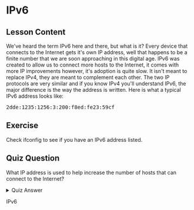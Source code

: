 # IPv6

## Lesson Content

We've heard the term IPv6 here and there, but what is it? Every device that connects to the Internet gets it's own IP address, well that happens to be a finite number that we are soon approaching in this digital age. IPv6 was created to allow us to connect more hosts to the Internet, it comes with more IP improvements however, it's adoption is quite slow. It isn't meant to replace IPv4, they are meant to complement each other. The two IP protocols are very similar and if you know IPv4 you'll understand IPv6, the major difference is the way the address is written. Here is what a typical IPv6 address looks like:

<pre>
2dde:1235:1256:3:200:f8ed:fe23:59cf
</pre>

## Exercise

Check ifconfig to see if you have an IPv6 address listed.

## Quiz Question

What IP address is used to help increase the number of hosts that can connect to the Internet?

<details>
    <summary>Quiz Answer</summary>
</details>

IPv6